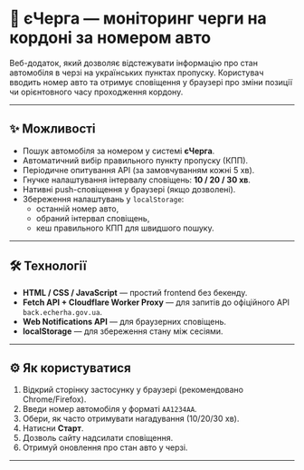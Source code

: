 # 🚚 єЧерга — моніторинг черги на кордоні за номером авто

Веб-додаток, який дозволяє відстежувати інформацію про стан автомобіля в черзі на українських пунктах пропуску. Користувач вводить номер авто та отримує сповіщення у браузері про зміни позиції чи орієнтовного часу проходження кордону.

---

## ✨ Можливості
- Пошук автомобіля за номером у системі **єЧерга**.
- Автоматичний вибір правильного пункту пропуску (КПП).
- Періодичне опитування API (за замовчуванням кожні 5 хв).
- Гнучке налаштування інтервалу сповіщень: **10 / 20 / 30 хв**.
- Нативні push-сповіщення у браузері (якщо дозволені).
- Збереження налаштувань у `localStorage`:
  - останній номер авто,
  - обраний інтервал сповіщень,
  - кеш правильного КПП для швидшого пошуку.

---

## 🛠 Технології
- **HTML / CSS / JavaScript** — простий frontend без бекенду.
- **Fetch API + Cloudflare Worker Proxy** — для запитів до офіційного API `back.echerha.gov.ua`.
- **Web Notifications API** — для браузерних сповіщень.
- **localStorage** — для збереження стану між сесіями.

---

## ⚙️ Як користуватися
1. Відкрий сторінку застосунку у браузері (рекомендовано Chrome/Firefox).
2. Введи номер автомобіля у форматі `AA1234AA`.
3. Обери, як часто отримувати нагадування (10/20/30 хв).
4. Натисни **Старт**.
5. Дозволь сайту надсилати сповіщення.
6. Отримуй оновлення про стан авто у черзі.

---
